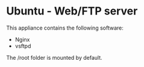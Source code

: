 # Ubuntu - Web/FTP server

This appliance contains the following software:
- Nginx
- vsftpd

The /root folder is mounted by default.
